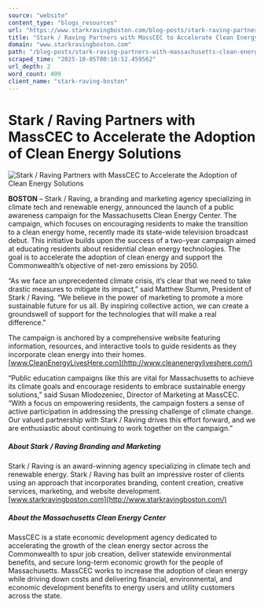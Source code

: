 ```yaml
---
source: "website"
content_type: "blogs_resources"
url: "https://www.starkravingboston.com/blog-posts/stark-raving-partners-with-massachusetts-clean-energy-center-to-raise-awareness-and-accelerate-the-adoption-of-home-clean-energy-solutions"
title: "Stark / Raving Partners with MassCEC to Accelerate Clean Energy Adoption"
domain: "www.starkravingboston.com"
path: "/blog-posts/stark-raving-partners-with-massachusetts-clean-energy-center-to-raise-awareness-and-accelerate-the-adoption-of-home-clean-energy-solutions"
scraped_time: "2025-10-05T00:16:52.459562"
url_depth: 2
word_count: 409
client_name: "stark-raving-boston"
---
```


# Stark / Raving Partners with MassCEC to Accelerate the Adoption of Clean Energy Solutions

![Stark / Raving Partners with MassCEC to Accelerate the Adoption of Clean Energy Solutions](https://cdn.prod.website-files.com/6852de2e552bb514abb3a0cd/68770c1555c4ab4007a999f2_685d6d675bfbc5cda579566c_masscec-partnership.webp)

**BOSTON** – Stark / Raving, a branding and marketing agency specializing in climate tech and renewable energy, announced the launch of a public awareness campaign for the Massachusetts Clean Energy Center. The campaign, which focuses on encouraging residents to make the transition to a clean energy home, recently made its state-wide television broadcast debut. This initiative builds upon the success of a two-year campaign aimed at educating residents about residential clean energy technologies. The goal is to accelerate the adoption of clean energy and support the Commonwealth’s objective of net-zero emissions by 2050.

“As we face an unprecedented climate crisis, it’s clear that we need to take drastic measures to mitigate its impact,” said Matthew Stumm, President of Stark / Raving. “We believe in the power of marketing to promote a more sustainable future for us all. By inspiring collective action, we can create a groundswell of support for the technologies that will make a real difference.”

The campaign is anchored by a comprehensive website featuring information, resources, and interactive tools to guide residents as they incorporate clean energy into their homes. [www.CleanEnergyLivesHere.com](http://www.cleanenergyliveshere.com/)

“Public education campaigns like this are vital for Massachusetts to achieve its climate goals and encourage residents to embrace sustainable energy solutions,” said Susan Mlodozeniec, Director of Marketing at MassCEC. “With a focus on empowering residents, the campaign fosters a sense of active participation in addressing the pressing challenge of climate change. Our valued partnership with Stark / Raving drives this effort forward, and we are enthusiastic about continuing to work together on the campaign.”

##### **About Stark / Raving Branding and Marketing**

Stark / Raving is an award-winning agency specializing in climate tech and renewable energy. Stark / Raving has built an impressive roster of clients using an approach that incorporates branding, content creation, creative services, marketing, and website development. [www.starkravingboston.com](http://www.starkravingboston.com/)

##### **About the Massachusetts Clean Energy Center**

MassCEC is a state economic development agency dedicated to accelerating the growth of the clean energy sector across the Commonwealth to spur job creation, deliver statewide environmental benefits, and secure long-term economic growth for the people of Massachusetts. MassCEC works to increase the adoption of clean energy while driving down costs and delivering financial, environmental, and economic development benefits to energy users and utility customers across the state.